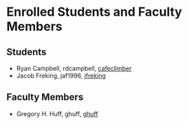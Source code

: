 Enrolled Students and Faculty Members
=====================================


Students
-----------------
* Ryan Campbell, rdcampbell, [cafeclimber](https://github.com/cafeclimber)
* Jacob Freking, jaf1996, [jfreking](https://github.com/jfreking)

Faculty Members
---------------

* Gregory H. Huff, ghuff, [ghuff](https://github.com/ghuff)
